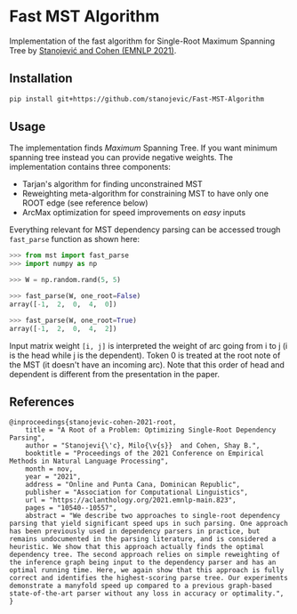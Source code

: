 # Fast MST Algorithm
Implementation of the fast algorithm for Single-Root Maximum Spanning Tree by [Stanojević and Cohen (EMNLP 2021)](https://aclanthology.org/2021.emnlp-main.823.pdf).

## Installation

```bash
pip install git+https://github.com/stanojevic/Fast-MST-Algorithm
```

## Usage
The implementation finds *Maximum* Spanning Tree. If you want minimum spanning tree instead you can provide negative weights. The implementation contains three components:
- Tarjan's algorithm for finding unconstrained MST
- Reweighting meta-algorithm for constraining MST to have only one ROOT edge (see reference below)
- ArcMax optimization for speed improvements on <em>easy</em> inputs

Everything relevant for MST dependency parsing can be accessed trough `fast_parse` function as shown here:

```python
>>> from mst import fast_parse
>>> import numpy as np

>>> W = np.random.rand(5, 5)

>>> fast_parse(W, one_root=False)
array([-1,  2,  0,  4,  0])

>>> fast_parse(W, one_root=True)
array([-1,  2,  0,  4,  2])
```

Input matrix weight `[i, j]` is interpreted the weight of arc going from i to j (i is the head while j is the dependent). Token 0 is treated at the root note of the MST (it doesn't have an incoming arc).
Note that this order of head and dependent is different from the presentation in the paper.

## References

```
@inproceedings{stanojevic-cohen-2021-root,
    title = "A Root of a Problem: Optimizing Single-Root Dependency Parsing",
    author = "Stanojevi{\'c}, Milo{\v{s}}  and Cohen, Shay B.",
    booktitle = "Proceedings of the 2021 Conference on Empirical Methods in Natural Language Processing",
    month = nov,
    year = "2021",
    address = "Online and Punta Cana, Dominican Republic",
    publisher = "Association for Computational Linguistics",
    url = "https://aclanthology.org/2021.emnlp-main.823",
    pages = "10540--10557",
    abstract = "We describe two approaches to single-root dependency parsing that yield significant speed ups in such parsing. One approach has been previously used in dependency parsers in practice, but remains undocumented in the parsing literature, and is considered a heuristic. We show that this approach actually finds the optimal dependency tree. The second approach relies on simple reweighting of the inference graph being input to the dependency parser and has an optimal running time. Here, we again show that this approach is fully correct and identifies the highest-scoring parse tree. Our experiments demonstrate a manyfold speed up compared to a previous graph-based state-of-the-art parser without any loss in accuracy or optimality.",
}
```
